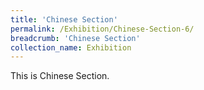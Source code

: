 ```yaml
---
title: 'Chinese Section'
permalink: /Exhibition/Chinese-Section-6/
breadcrumb: 'Chinese Section'
collection_name: Exhibition
---
```


<div>
This is Chinese Section.
</div>
